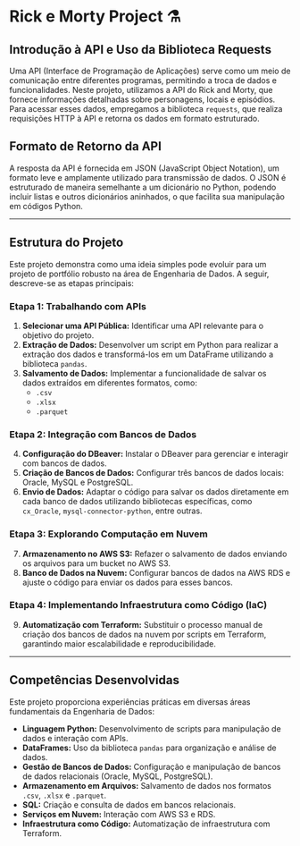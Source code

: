 # Rick e Morty Project ⚗️

## Introdução à API e Uso da Biblioteca Requests
Uma API (Interface de Programação de Aplicações) serve como um meio de comunicação entre diferentes programas, permitindo a troca de dados e funcionalidades. Neste projeto, utilizamos a API do Rick and Morty, que fornece informações detalhadas sobre personagens, locais e episódios. Para acessar esses dados, empregamos a biblioteca `requests`, que realiza requisições HTTP à API e retorna os dados em formato estruturado.

## Formato de Retorno da API
A resposta da API é fornecida em JSON (JavaScript Object Notation), um formato leve e amplamente utilizado para transmissão de dados. O JSON é estruturado de maneira semelhante a um dicionário no Python, podendo incluir listas e outros dicionários aninhados, o que facilita sua manipulação em códigos Python.

---

## Estrutura do Projeto
Este projeto demonstra como uma ideia simples pode evoluir para um projeto de portfólio robusto na área de Engenharia de Dados. A seguir, descreve-se as etapas principais:

### Etapa 1: Trabalhando com APIs
1. **Selecionar uma API Pública:** Identificar uma API relevante para o objetivo do projeto.
2. **Extração de Dados:** Desenvolver um script em Python para realizar a extração dos dados e transformá-los em um DataFrame utilizando a biblioteca `pandas`.
3. **Salvamento de Dados:** Implementar a funcionalidade de salvar os dados extraídos em diferentes formatos, como:
   - `.csv`
   - `.xlsx`
   - `.parquet`

### Etapa 2: Integração com Bancos de Dados
4. **Configuração do DBeaver:** Instalar o DBeaver para gerenciar e interagir com bancos de dados.
5. **Criação de Bancos de Dados:** Configurar três bancos de dados locais: Oracle, MySQL e PostgreSQL.
6. **Envio de Dados:** Adaptar o código para salvar os dados diretamente em cada banco de dados utilizando bibliotecas específicas, como `cx_Oracle`, `mysql-connector-python`, entre outras.

### Etapa 3: Explorando Computação em Nuvem
7. **Armazenamento no AWS S3:** Refazer o salvamento de dados enviando os arquivos para um bucket no AWS S3.
8. **Banco de Dados na Nuvem:** Configurar bancos de dados na AWS RDS e ajuste o código para enviar os dados para esses bancos.

### Etapa 4: Implementando Infraestrutura como Código (IaC)
9. **Automatização com Terraform:** Substituir o processo manual de criação dos bancos de dados na nuvem por scripts em Terraform, garantindo maior escalabilidade e reproducibilidade.

---

## Competências Desenvolvidas
Este projeto proporciona experiências práticas em diversas áreas fundamentais da Engenharia de Dados:

- **Linguagem Python:** Desenvolvimento de scripts para manipulação de dados e interação com APIs.
- **DataFrames:** Uso da biblioteca `pandas` para organização e análise de dados.
- **Gestão de Bancos de Dados:** Configuração e manipulação de bancos de dados relacionais (Oracle, MySQL, PostgreSQL).
- **Armazenamento em Arquivos:** Salvamento de dados nos formatos `.csv`, `.xlsx` e `.parquet`.
- **SQL:** Criação e consulta de dados em bancos relacionais.
- **Serviços em Nuvem:** Interação com AWS S3 e RDS.
- **Infraestrutura como Código:** Automatização de infraestrutura com Terraform.
